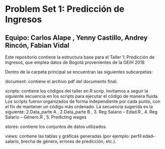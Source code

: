 # Problem Set 1: Predicción de Ingresos

## Equipo: Carlos Alape , Yenny Castillo, Andrey Rincón, Fabian Vidal

Este repositorio contiene la estructura base para el Taller 1: Predicción de Ingresos, que emplea datos de Bogotá provenientes de la GEIH 2018 

Dentro de la carpeta principal se encuentran las siguientes subcarpetas:

document: contiene el archivo pdf del documento final. 

scripts: contiene los códigos del taller en R scrip. Invitamos a seguir la siguiente secuencia en los scripts para ejecutar el código de manera fluida. Los scripts fueron organizados de forma independiente por cada punto, con el fin de mantener un código más ordenado. La secuencia sugerida es la siguiente: 2.Data_parte A , 2.Data_parte B , 3. Reg Salario – Edad.R , 4. Reg Salario – Género.R , 5. Predicting wages

stores: contiene los conjuntos de datos utilizados.

views: contiene las tablas y gráficas generadas (por ejemplo: perfil edad–salario, brecha de género, errores de predicción, etc.).
